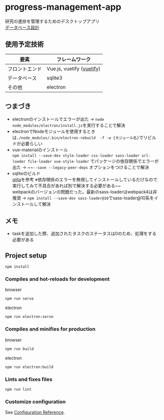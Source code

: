 # progress-management-app
研究の進捗を管理するためのデスクトップアプリ  
[データベース設計](./UML.dio)
## 使用予定技術
| 要素 | フレームワーク |
| --- | --- |
| フロントエンド | Vue.js, vuetify ([vuetify](https://vuetifyjs.com/ja/)) |
| データベース | sqlite3 |
| その他 | electron |
## つまづき
- electronのインストールでエラーが出た -> `node node_modules/electron/install.js`を実行することで解決  
- electronでNodeモジュールを使用するときは`./node_modules/.bin/electron-rebuild  -f -w {モジュール名}`でリビルドが必要らしい
- vue-materialのインストール  
`npm install --save-dev style-loader css-loader sass-loader url-loader file-loader vue-style-loader` でパッケージの依存関係でエラーが出た -> ~~`--save --legacy-peer-deps` オプションをつけることで解決  
- sqliteのビルド  
[qiita](https://qiita.com/noobar/items/0128677c44bb9dde88b2)を参考
※依存関係のエラーを無視してインストールしているだけなので実行してみて不具合があれば別で解決する必要がある~~  
webpackのバージョンの問題だった。最新のsass-loaderはwebpack4は非推奨 -> `npm install --save-dev sass-loader@10`でsass-loader@10系をインストールして解決

## メモ
- taskを追加した際、追加されたタスクのステータスは0のため、処理をする必要がある
## Project setup
```
npm install
```

### Compiles and hot-reloads for development
browser  
```
npm run serve
```
electron  
```
npm run electron:serve
```
### Compiles and minifies for production
browser  
```
npm run build
```
electron  
```
npm run electron:build
```
### Lints and fixes files
```
npm run lint
```

### Customize configuration
See [Configuration Reference](https://cli.vuejs.org/config/).
